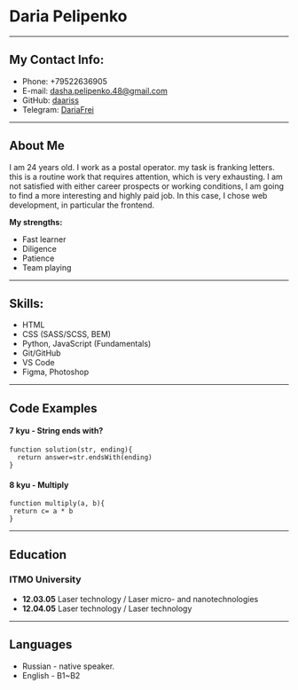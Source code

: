 # Daria Pelipenko
------
## My Contact Info:
+ Phone: +79522636905
+ E-mail: dasha.pelipenko.48@gmail.com
+ GitHub: [daariss](https://github.com/daariss)
+ Telegram: [DariaFrei](https://t.me/DariaFrei)

------
## About Me
I am 24 years old.  I work as a postal operator.  my task is franking letters.  this is a routine work that requires attention, which is very exhausting.  I am not satisfied with either career prospects or working conditions, I am going to find a more interesting and highly paid job.  In this case, I chose web development, in particular the frontend.

**My strengths:**
+ Fast learner
+ Diligence
+ Patience
+ Team playing

-------

## Skills:
+ HTML
+ CSS (SASS/SCSS, BEM)
+ Python, JavaScript (Fundamentals)
+ Git/GitHub
+ VS Code
+ Figma, Photoshop

--------

## Code Examples
#### 7 kyu - String ends with?
```
function solution(str, ending){
  return answer=str.endsWith(ending)
}
```
#### 8 kyu - Multiply
```
function multiply(a, b){
 return c= a * b
}
```
-------
## Education
### ITMO University
+ **12.03.05** Laser technology / Laser micro- and nanotechnologies
+ **12.04.05** Laser technology / Laser technology

----------
## Languages
+ Russian - native speaker.
+ English - B1~B2 

